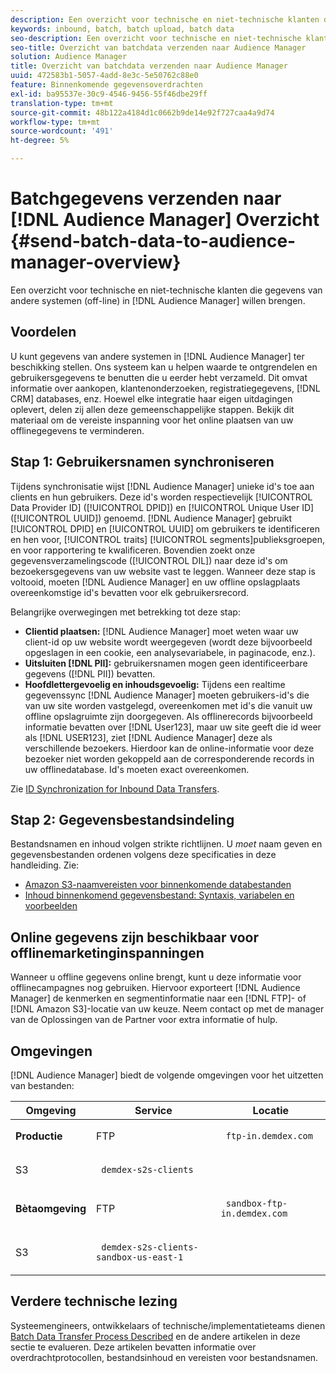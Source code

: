 ```yaml
---
description: Een overzicht voor technische en niet-technische klanten die gegevens van andere systemen (off-line) in Audience Manager willen brengen.
keywords: inbound, batch, batch upload, batch data
seo-description: Een overzicht voor technische en niet-technische klanten die gegevens van andere systemen (off-line) in Audience Manager willen brengen. Gebruik hiervoor de optie voor batchupload in Audience Manager.
seo-title: Overzicht van batchdata verzenden naar Audience Manager
solution: Audience Manager
title: Overzicht van batchdata verzenden naar Audience Manager
uuid: 472583b1-5057-4add-8e3c-5e50762c88e0
feature: Binnenkomende gegevensoverdrachten
exl-id: ba95537e-30c9-4546-9456-55f46dbe29ff
translation-type: tm+mt
source-git-commit: 48b122a4184d1c0662b9de14e92f727caa4a9d74
workflow-type: tm+mt
source-wordcount: '491'
ht-degree: 5%

---
```


# Batchgegevens verzenden naar [!DNL Audience Manager] Overzicht {#send-batch-data-to-audience-manager-overview}

Een overzicht voor technische en niet-technische klanten die gegevens van andere systemen (off-line) in [!DNL Audience Manager] willen brengen.

## Voordelen

U kunt gegevens van andere systemen in [!DNL Audience Manager] ter beschikking stellen. Ons systeem kan u helpen waarde te ontgrendelen en gebruikersgegevens te benutten die u eerder hebt verzameld. Dit omvat informatie over aankopen, klantenonderzoeken, registratiegegevens, [!DNL CRM] databases, enz. Hoewel elke integratie haar eigen uitdagingen oplevert, delen zij allen deze gemeenschappelijke stappen. Bekijk dit materiaal om de vereiste inspanning voor het online plaatsen van uw offlinegegevens te verminderen.

## Stap 1: Gebruikersnamen synchroniseren

Tijdens synchronisatie wijst [!DNL Audience Manager] unieke id&#39;s toe aan clients en hun gebruikers. Deze id&#39;s worden respectievelijk [!UICONTROL Data Provider ID] ([!UICONTROL DPID]) en [!UICONTROL Unique User ID] ([!UICONTROL UUID]) genoemd. [!DNL Audience Manager] gebruikt  [!UICONTROL DPID] en  [!UICONTROL UUID] om gebruikers te identificeren en hen voor,  [!UICONTROL traits]  [!UICONTROL segments]publieksgroepen, en voor rapportering te kwalificeren. Bovendien zoekt onze gegevensverzamelingscode ([!UICONTROL DIL]) naar deze id&#39;s om bezoekersgegevens van uw website vast te leggen. Wanneer deze stap is voltooid, moeten [!DNL Audience Manager] en uw offline opslagplaats overeenkomstige id&#39;s bevatten voor elk gebruikersrecord.

Belangrijke overwegingen met betrekking tot deze stap:

* **Clientid plaatsen:** [!DNL Audience Manager] moet weten waar uw client-id op uw website wordt weergegeven (wordt deze bijvoorbeeld opgeslagen in een cookie, een analysevariabele, in paginacode, enz.).
* **Uitsluiten  [!DNL PII]:** gebruikersnamen mogen geen identificeerbare gegevens ([!DNL PII]) bevatten.
* **Hoofdlettergevoelig en inhoudsgevoelig:** Tijdens een realtime gegevenssync  [!DNL Audience Manager] moeten gebruikers-id&#39;s die van uw site worden vastgelegd, overeenkomen met id&#39;s die vanuit uw offline opslagruimte zijn doorgegeven. Als offlinerecords bijvoorbeeld informatie bevatten over [!DNL User123], maar uw site geeft die id weer als [!DNL USER123], ziet [!DNL Audience Manager] deze als verschillende bezoekers. Hierdoor kan de online-informatie voor deze bezoeker niet worden gekoppeld aan de corresponderende records in uw offlinedatabase. Id&#39;s moeten exact overeenkomen.

Zie [ID Synchronization for Inbound Data Transfers](../../../integration/sending-audience-data/batch-data-transfer-explained/id-sync-http.md).

## Stap 2: Gegevensbestandsindeling

Bestandsnamen en inhoud volgen strikte richtlijnen. U *moet* naam geven en gegevensbestanden ordenen volgens deze specificaties in deze handleiding. Zie:

* [Amazon S3-naamvereisten voor binnenkomende databestanden](../../../integration/sending-audience-data/batch-data-transfer-explained/inbound-s3-filenames.md)
* [Inhoud binnenkomend gegevensbestand: Syntaxis, variabelen en voorbeelden](../../../integration/sending-audience-data/batch-data-transfer-explained/inbound-file-contents.md)

## Online gegevens zijn beschikbaar voor offlinemarketinginspanningen

Wanneer u offline gegevens online brengt, kunt u deze informatie voor offlinecampagnes nog gebruiken. Hiervoor exporteert [!DNL Audience Manager] de kenmerken en segmentinformatie naar een [!DNL FTP]- of [!DNL Amazon S3]-locatie van uw keuze. Neem contact op met de manager van de Oplossingen van de Partner voor extra informatie of hulp.

## Omgevingen

[!DNL Audience Manager] biedt de volgende omgevingen voor het uitzetten van bestanden:

<table id="table_A61AA64578944B23B5A7355F2A76E882"> 
 <thead> 
  <tr> 
   <th colname="col1" class="entry"> Omgeving </th> 
   <th colname="col02" class="entry"> Service </th> 
   <th colname="col2" class="entry"> Locatie </th> 
  </tr> 
 </thead>
 <tbody> 
  <tr> 
   <td colname="col1" morerows="1"> <b>Productie</b> </td> 
   <td colname="col02"> FTP </td> 
   <td colname="col2"> <p> <code> ftp-in.demdex.com</code> </p> </td> 
  </tr> 
  <tr> 
   <td colname="col02"> S3 </td> 
   <td colname="col2"> <p> <code> demdex-s2s-clients</code> </p> </td> 
  </tr> 
  <tr> 
   <td colname="col1" morerows="1"> <b>Bètaomgeving</b> </td> 
   <td colname="col02"> FTP </td> 
   <td colname="col2"> <p><code> sandbox-ftp-in.demdex.com</code> </p> </td> 
  </tr> 
  <tr> 
   <td colname="col02"> S3 </td> 
   <td colname="col2"> <p> <code> demdex-s2s-clients-sandbox-us-east-1</code> </p> </td> 
  </tr> 
 </tbody> 
</table>

## Verdere technische lezing

Systeemengineers, ontwikkelaars of technische/implementatieteams dienen [Batch Data Transfer Process Described](../../../integration/sending-audience-data/batch-data-transfer-explained/batch-data-transfer-explained.md) en de andere artikelen in deze sectie te evalueren. Deze artikelen bevatten informatie over overdrachtprotocollen, bestandsinhoud en vereisten voor bestandsnamen.
